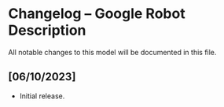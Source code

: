 # Changelog – Google Robot Description

All notable changes to this model will be documented in this file.

## [06/10/2023]
- Initial release.
